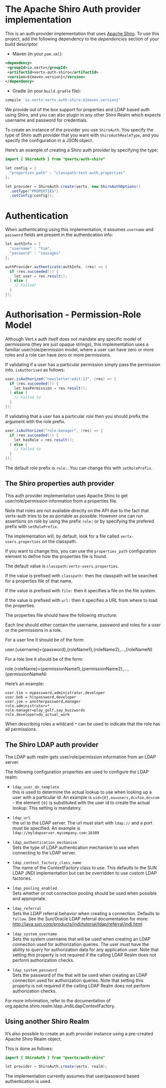 # The Apache Shiro Auth provider implementation

This is an auth provider implementation that uses [Apache
Shiro](http://shiro.apache.org/). To use this project, add the following
dependency to the *dependencies* section of your build descriptor:

  - Maven (in your `pom.xml`):

<!-- end list -->

``` xml
<dependency>
 <groupId>io.vertx</groupId>
 <artifactId>vertx-auth-shiro</artifactId>
 <version>${maven.version}</version>
</dependency>
```

  - Gradle (in your `build.gradle` file):

<!-- end list -->

``` groovy
compile 'io.vertx:vertx-auth-shiro:${maven.version}'
```

We provide out of the box support for properties and LDAP based auth
using Shiro, and you can also plugin in any other Shiro Realm which
expects username and password for credentials.

To create an instance of the provider you use `ShiroAuth`. You specify
the type of Shiro auth provider that you want with `ShiroAuthRealmType`,
and you specify the configuration in a JSON object.

Here’s an example of creating a Shiro auth provider by specifying the
type:

``` java
import { ShiroAuth } from "@vertx/auth-shiro"

let config = {
  "properties_path" : "classpath:test-auth.properties"
};

let provider = ShiroAuth.create(vertx, new ShiroAuthOptions()
  .setType("PROPERTIES")
  .setConfig(config));
```

# Authentication

When authenticating using this implementation, it assumes `username` and
`password` fields are present in the authentication info:

``` java
let authInfo = {
  "username" : "tim",
  "password" : "sausages"
};

authProvider.authenticate(authInfo, (res) => {
  if (res.succeeded()) {
    let user = res.result();
  } else {
    // Failed!
  }
});
```

# Authorisation - Permission-Role Model

Although Vert.x auth itself does not mandate any specific model of
permissions (they are just opaque strings), this implementation uses a
familiar user/role/permission model, where a user can have zero or more
roles and a role can have zero or more permissions.

If validating if a user has a particular permission simply pass the
permission into. `isAuthorised` as follows:

``` java
user.isAuthorized("newsletter:edit:13", (res) => {
  if (res.succeeded()) {
    let hasPermission = res.result();
  } else {
    // Failed to
  }
});
```

If validating that a user has a particular *role* then you should prefix
the argument with the role prefix.

``` java
user.isAuthorized("role:manager", (res) => {
  if (res.succeeded()) {
    let hasRole = res.result();
  } else {
    // Failed to
  }
});
```

The default role prefix is `role:`. You can change this with
`setRolePrefix`.

## The Shiro properties auth provider

This auth provider implementation uses Apache Shiro to get
user/role/permission information from a properties file.

Note that roles are not available directly on the API due to the fact
that vertx-auth tries to be as portable as possible. However one can run
assertions on role by using the prefix `role:` or by specifying the
prefered prefix with `setRolePrefix`.

The implementation will, by default, look for a file called
`vertx-users.properties` on the classpath.

If you want to change this, you can use the `properties_path`
configuration element to define how the properties file is found.

The default value is `classpath:vertx-users.properties`.

If the value is prefixed with `classpath:` then the classpath will be
searched for a properties file of that name.

If the value is prefixed with `file:` then it specifies a file on the
file system.

If the value is prefixed with `url:` then it specifies a URL from where
to load the properties.

The properties file should have the following structure:

Each line should either contain the username, password and roles for a
user or the permissions in a role.

For a user line it should be of the form:

user.{username}={password},{roleName1},{roleName2},…​,{roleNameN}

For a role line it should be of the form:

role.{roleName}={permissionName1},{permissionName2},…​,{permissionNameN}

Here’s an example:

    user.tim = mypassword,administrator,developer
    user.bob = hispassword,developer
    user.joe = anotherpassword,manager
    role.administrator=*
    role.manager=play_golf,say_buzzwords
    role.developer=do_actual_work

When describing roles a wildcard `*` can be used to indicate that the
role has all permissions.

## The Shiro LDAP auth provider

The LDAP auth realm gets user/role/permission information from an LDAP
server.

The following configuration properties are used to configure the LDAP
realm:

  - `ldap_user_dn_template`  
    this is used to determine the actual lookup to use when looking up a
    user with a particular id. An example is
    `uid={0},ou=users,dc=foo,dc=com` - the element `{0}` is substituted
    with the user id to create the actual lookup. This setting is
    mandatory.

  - `ldap_url`  
    the url to the LDAP server. The url must start with `ldap://` and a
    port must be specified. An example is
    `ldap://myldapserver.mycompany.com:10389`

  - `ldap_authentication_mechanism`  
    Sets the type of LDAP authentication mechanism to use when
    connecting to the LDAP server.

  - `ldap_context_factory_class_name`  
    The name of the ContextFactory class to use. This defaults to the
    SUN LDAP JNDI implementation but can be overridden to use custom
    LDAP factories.

  - `ldap_pooling_enabled`  
    Sets whether or not connection pooling should be used when possible
    and appropriate.

  - `ldap_referral`  
    Sets the LDAP referral behavior when creating a connection. Defaults
    to `follow`. See the Sun/Oracle LDAP referral documentation for
    more:
    <http://java.sun.com/products/jndi/tutorial/ldap/referral/jndi.html>

  - `ldap_system_username`  
    Sets the system username that will be used when creating an LDAP
    connection used for authorization queries. The user must have the
    ability to query for authorization data for any application user.
    Note that setting this property is not required if the calling LDAP
    Realm does not perform authorization checks.

  - `ldap_system_password`  
    Sets the password of the that will be used when creating an LDAP
    connection used for authorization queries. Note that setting this
    property is not required if the calling LDAP Realm does not perform
    authorization checks.

For more information, refer to the documentation of
org.apache.shiro.realm.ldap.JndiLdapContextFactory.

## Using another Shiro Realm

It’s also possible to create an auth provider instance using a
pre-created Apache Shiro Realm object.

This is done as follows:

``` java
import { ShiroAuth } from "@vertx/auth-shiro"

let provider = ShiroAuth.create(vertx, realm);
```

The implementation currently assumes that user/password based
authentication is used.
